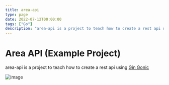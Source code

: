 ```yaml
---
title: area-api
type: page
date: 2022-07-12T00:00:00
tags: ["Go"]
description: "area-api is a project to teach how to create a rest api using Gin Gonic"
---
```


# Area API (Example Project)

area-api is a project to teach how to create a rest api using [Gin Gonic](https://github.com/gin-gonic/gin)

![image](https://user-images.githubusercontent.com/35516367/178566509-7145924f-c436-48c3-8802-98fb2ef2924a.png)
